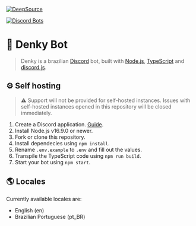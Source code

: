 [![DeepSource](https://deepsource.io/gh/denkylabs/denkybot.svg/?label=active+issues&show_trend=true&token=UQOnl2qHFX3H7dzvR077PMnv)](https://deepsource.io/gh/denkylabs/denkybot/?ref=repository-badge)

[![Discord Bots](https://top.gg/api/widget/704517722100465746.svg)](https://top.gg/bot/704517722100465746)

# 🤖 Denky Bot

> Denky is a brazilian [Discord](https://discord.com) bot, built with [Node.js](https://nodejs.org), [TypeScript](https://www.typescriptlang.org/) and [discord.js](https://discord.js.org).

## ⚙️ Self hosting

> ⚠️ Support will not be provided for self-hosted instances. Issues with self-hosted instances opened in this repository will be closed immediately. 

1. Create a Discord application. [Guide](https://discordjs.guide/preparations/setting-up-a-bot-application.html#creating-your-bot).
2. Install Node.js v16.9.0 or newer.
3. Fork or clone this repository.
4. Install dependecies using `npm install`.
5. Rename `.env.example` to `.env` and fill out the values.
6. Transpile the TypeScript code using `npm run build`.
7. Start your bot using `npm start`.

## 🌎 Locales
Currently available locales are:

- English (en)
- Brazilian Portuguese (pt_BR)
